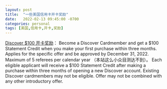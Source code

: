 ```yaml
---
layout: post
title:  "一些美国信用卡开卡奖励"
date:   2022-02-13 09:45:00 -0700
categories: personal
tags: [美国,信用卡,开卡,奖励]
---
```


[Discover $100 开卡奖励](https://tinyurl.com/lintjdisc)：
Become a Discover Cardmember and get a $100 Statement Credit when you make your first purchase within three months.
Applies for the specific offer and be approved by December 31, 2022.
Maximum of 5 referees per calendar year （本站这么小众目测达不到）。
Each eligible applicant will receive a $100 Statement Credit after making a purchase within three months of opening a new Discover account.
Existing Discover cardmembers may not be eligible.
Offer may not be combined with any other introductory offer.
